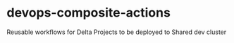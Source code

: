 # devops-composite-actions

Reusable workflows for Delta Projects to be deployed to Shared dev cluster
